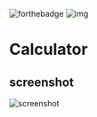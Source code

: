 ![forthebadge](https://img.shields.io/badge/Made%20with-Java-red.svg)
![img](https://img.shields.io/badge/Made%20By-DEBASISH%20SAHOO-red.svg)
# Calculator
## screenshot
![screenshot](https://user-images.githubusercontent.com/33368759/34453352-c1134ac8-ed78-11e7-9912-4d71eec3a543.jpg)

